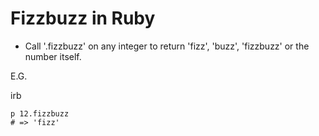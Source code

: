 # Fizzbuzz in Ruby

- Call '.fizzbuzz' on any integer to return 'fizz', 'buzz', 'fizzbuzz' or the number itself.

E.G.

irb

```
p 12.fizzbuzz 
# => 'fizz'
```

